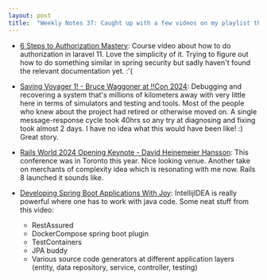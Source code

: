 ```yaml
---
layout: post
title:  "Weekly Notes 37: Caught up with a few videos on my playlist this week from !!Con, RailsWorld and JetBrains"
---
```


* [6 Steps to Authorization Mastery](https://laracasts.com/series/30-days-to-learn-laravel-11/episodes/23): Course video about how to do authorization in laravel 11. Love the simplicity of it. Trying to figure out how to do something similar in spring security but sadly haven't found the relevant documentation yet. :'(

* [Saving Voyager 1! - Bruce Waggoner at !!Con 2024](https://www.youtube.com/watch?app=desktop&v=dF_9YcehCZo&list=WL&index=10): Debugging and recovering a system that's millions of kilometers away with very little here in terms of simulators and testing and tools. Most of the people who knew about the project had retired or otherwise moved on. A single message-response cycle took 40hrs so any try at diagnosing and fixing took almost 2 days. I have no idea what this would have been like! :) Great story.
* [Rails World 2024 Opening Keynote - David Heinemeier Hansson](https://www.youtube.com/watch?v=-cEn_83zRFw): This conference was in Toronto this year. Nice looking venue. Another take on merchants of complexity idea which is resonating with me now. Rails 8 launched it sounds like.
* [Developing Spring Boot Applications With Joy](https://www.youtube.com/watch?v=VvWtoaeHQUQ): IntellijIDEA is really powerful where one has to work with java code. Some neat stuff from this video:
  * RestAssured
  * DockerCompose spring boot plugin
  * TestContainers
  * JPA buddy
  * Various source code generators at different application layers (entity, data repository, service, controller, testing)